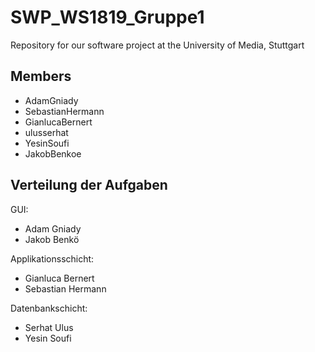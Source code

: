 # SWP_WS1819_Gruppe1
Repository for our software project at the University of Media, Stuttgart

## Members
- AdamGniady
- SebastianHermann
- GianlucaBernert
- ulusserhat
- YesinSoufi
- JakobBenkoe

## Verteilung der Aufgaben
GUI:
- Adam Gniady
- Jakob Benkö

Applikationsschicht:
- Gianluca Bernert
- Sebastian Hermann

Datenbankschicht:
- Serhat Ulus
- Yesin Soufi
